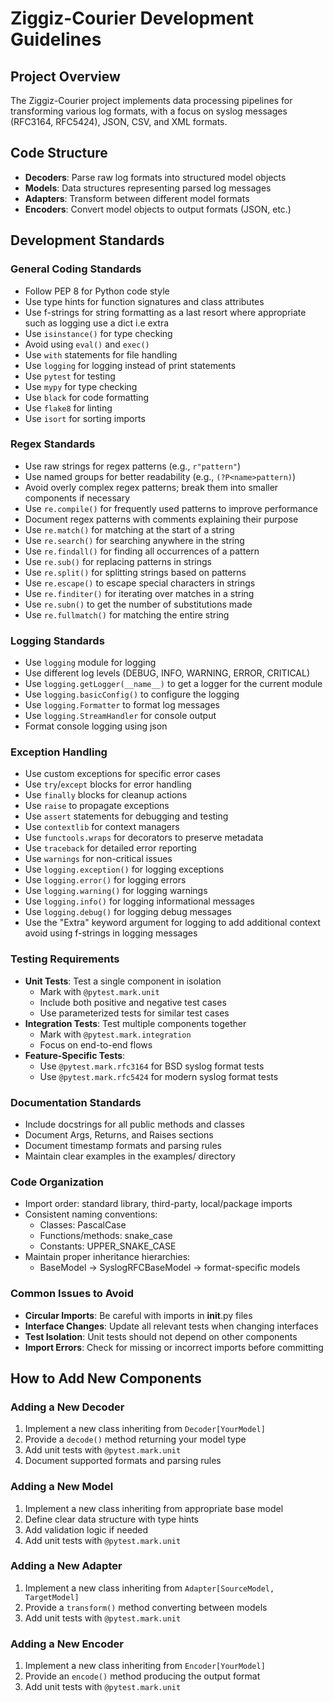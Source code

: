 # Ziggiz-Courier Development Guidelines

## Project Overview

The Ziggiz-Courier project implements data processing pipelines for transforming various log formats, with a focus on syslog messages (RFC3164, RFC5424), JSON, CSV, and XML formats.

## Code Structure

- **Decoders**: Parse raw log formats into structured model objects
- **Models**: Data structures representing parsed log messages
- **Adapters**: Transform between different model formats
- **Encoders**: Convert model objects to output formats (JSON, etc.)

## Development Standards

### General Coding Standards
- Follow PEP 8 for Python code style
- Use type hints for function signatures and class attributes
- Use f-strings for string formatting as a last resort where appropriate such as logging use a dict i.e extra
- Use `isinstance()` for type checking
- Avoid using `eval()` and `exec()`
- Use `with` statements for file handling
- Use `logging` for logging instead of print statements
- Use `pytest` for testing
- Use `mypy` for type checking
- Use `black` for code formatting
- Use `flake8` for linting
- Use `isort` for sorting imports

### Regex Standards
- Use raw strings for regex patterns (e.g., `r"pattern"`)
- Use named groups for better readability (e.g., `(?P<name>pattern)`)
- Avoid overly complex regex patterns; break them into smaller components if necessary
- Use `re.compile()` for frequently used patterns to improve performance
- Document regex patterns with comments explaining their purpose
- Use `re.match()` for matching at the start of a string
- Use `re.search()` for searching anywhere in the string
- Use `re.findall()` for finding all occurrences of a pattern
- Use `re.sub()` for replacing patterns in strings
- Use `re.split()` for splitting strings based on patterns
- Use `re.escape()` to escape special characters in strings
- Use `re.finditer()` for iterating over matches in a string
- Use `re.subn()` to get the number of substitutions made
- Use `re.fullmatch()` for matching the entire string


### Logging Standards
- Use `logging` module for logging
- Use different log levels (DEBUG, INFO, WARNING, ERROR, CRITICAL)
- Use `logging.getLogger(__name__)` to get a logger for the current module
- Use `logging.basicConfig()` to configure the logging
- Use `logging.Formatter` to format log messages
- Use `logging.StreamHandler` for console output
- Format console logging using json

### Exception Handling
- Use custom exceptions for specific error cases
- Use `try`/`except` blocks for error handling
- Use `finally` blocks for cleanup actions
- Use `raise` to propagate exceptions
- Use `assert` statements for debugging and testing
- Use `contextlib` for context managers
- Use `functools.wraps` for decorators to preserve metadata
- Use `traceback` for detailed error reporting
- Use `warnings` for non-critical issues
- Use `logging.exception()` for logging exceptions
- Use `logging.error()` for logging errors
- Use `logging.warning()` for logging warnings
- Use `logging.info()` for logging informational messages
- Use `logging.debug()` for logging debug messages
- Use the "Extra" keyword argument for logging to add additional context avoid using f-strings in logging messages

### Testing Requirements

- **Unit Tests**: Test a single component in isolation
  - Mark with `@pytest.mark.unit`
  - Include both positive and negative test cases
  - Use parameterized tests for similar test cases
- **Integration Tests**: Test multiple components together
  - Mark with `@pytest.mark.integration`
  - Focus on end-to-end flows
- **Feature-Specific Tests**:
  - Use `@pytest.mark.rfc3164` for BSD syslog format tests
  - Use `@pytest.mark.rfc5424` for modern syslog format tests

### Documentation Standards

- Include docstrings for all public methods and classes
- Document Args, Returns, and Raises sections
- Document timestamp formats and parsing rules
- Maintain clear examples in the examples/ directory

### Code Organization

- Import order: standard library, third-party, local/package imports
- Consistent naming conventions:
  - Classes: PascalCase
  - Functions/methods: snake_case
  - Constants: UPPER_SNAKE_CASE
- Maintain proper inheritance hierarchies:
  - BaseModel → SyslogRFCBaseModel → format-specific models

### Common Issues to Avoid

- **Circular Imports**: Be careful with imports in **init**.py files
- **Interface Changes**: Update all relevant tests when changing interfaces
- **Test Isolation**: Unit tests should not depend on other components
- **Import Errors**: Check for missing or incorrect imports before committing

## How to Add New Components

### Adding a New Decoder

1. Implement a new class inheriting from `Decoder[YourModel]`
2. Provide a `decode()` method returning your model type
3. Add unit tests with `@pytest.mark.unit`
4. Document supported formats and parsing rules

### Adding a New Model

1. Implement a new class inheriting from appropriate base model
2. Define clear data structure with type hints
3. Add validation logic if needed
4. Add unit tests with `@pytest.mark.unit`

### Adding a New Adapter

1. Implement a new class inheriting from `Adapter[SourceModel, TargetModel]`
2. Provide a `transform()` method converting between models
3. Add unit tests with `@pytest.mark.unit`

### Adding a New Encoder

1. Implement a new class inheriting from `Encoder[YourModel]`
2. Provide an `encode()` method producing the output format
3. Add unit tests with `@pytest.mark.unit`
